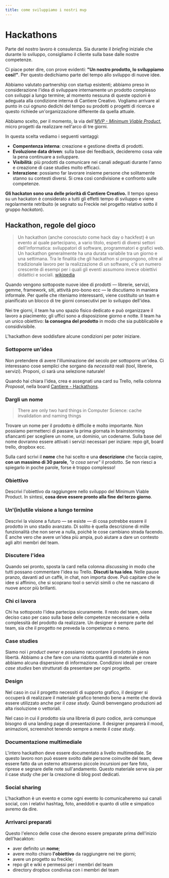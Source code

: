 ```yaml
---
title: come sviluppiamo i nostri mvp
---
```

# Hackathons

Parte del nostro lavoro è consulenza. Sia durante il _briefing_ iniziale che durante lo sviluppo, consigliamo il cliente sulla base dalle nostre competenze.

Ci piace poter dire, con prove evidenti: __"Un nostro prodotto, lo sviluppiamo così!"__. Per questo dedichiamo parte del tempo allo sviluppo di nuove idee.

Abbiamo valutato partnership con startup esistenti; abbiamo preso in considerazione l'idea di sviluppare internamente un prodotto complesso con sviluppi a lungo termine; al momento nessuna di queste opzioni è adeguata alla condizione interna di Cantiere Creativo. Vogliamo arrivare al punto in cui ognuno dedichi del tempo su prodotti o progetti di ricerca e questo richiede un'organizzazione differente da quella attuale.

Abbiamo scelto, per il momento, la via dell'_[MVP - Minimum Viable Product](http://www.thisispaper.co.uk/2013/10/10/mvps-an-introduction/#more-1819/)_, micro progetti da realizzare nell'arco di tre giorni.

In questa scelta vediamo i seguenti vantaggi:

* **Compentenza interna**: creazione e gestione diretta di prodotti.
* **Evoluzione data driven**: sulla base dei feedback, decideremo cosa vale la pena continuare a sviluppare.
* **Visibilità**: più prodotti da comunicare nei canali adeguati durante l'anno e creazione di case studies molto efficaci.
* **Interazione**: possiamo far lavorare insieme persone che solitamente stanno su contesti diversi. Si crea così condivisione e confronto sulle competenze.

**Gli hackaton sono una delle priorità di Cantiere Creativo.** Il tempo speso su un hackaton è considerato a tutti gli effetti tempo di sviluppo e viene regolarmente retribuito (e segnato su Freckle nel progetto relativo sotto il gruppo _hackaton_).

## Hackathon, regole del gioco

>Un hackathon (anche conosciuto come hack day o hackfest) è un evento al quale partecipano, a vario titolo, esperti di diversi settori dell'informatica: sviluppatori di software, programmatori e grafici web. Un hackathon generalmente ha una durata variabile tra un giorno e una settimana.
Tra le finalità che gli hackathon si propongono, oltre al tradizionale lavoro per la realizzazione di un software, c'è un numero crescente di esempi per i quali gli eventi assumono invece obiettivi didattici e sociali. [wikipedia](http://it.wikipedia.org/wiki/Hackathon)

Quando vengono sottoposte nuove idee di prodotti — librerie, servizi, gemme, framework, siti, attività pro-bono ecc — le discutiamo in maniera informale. Per quelle che riteniamo interessanti, viene costituito un team e pianificato un blocco di tre giorni consecutivi per lo sviluppo dell'idea.

Nei tre giorni, il team ha uno spazio fisico dedicato e può organizzare il lavoro a piacimento; gli uffici sono a disposizione giorno e notte. Il team ha un unico obiettivo: **la consegna del prodotto** in modo che sia pubblicabile e considivisibile.

L'hackathon deve soddisfare alcune condizioni per poter iniziare.

### Sottoporre un'idea
Non pretendere di avere l'illuminazione del secolo per sottoporre un'idea. Ci interessano cose semplici che sorgano da _necessità_ reali (tool, librerie, servizi). Proponi, ci sarà una selezione naturale!

Quando hai chiara l'idea, crea e assegnati una card su Trello, nella colonna _Proposal_, nella board [Cantiere - Hackathons](https://trello.com/b/3hhx8oMk/cantiere-hackatons).

### Dargli un nome
>There are only two hard things in Computer Science: cache invalidation and naming things

Trovare un nome per il prodotto è difficile e molto importante. Non possiamo permetterci di passare la prima giornata in brainstorming sfiancanti per scegliere un nome, un dominio, un codename. Sulla base del nome dovranno essere attivati i servizi necessari per inziare: repo git, board trello, dropbox ecc.

Sulla card scrivi il **nome** che hai scelto e una **descrizione** che faccia capire, **con un massimo di 30 parole**, _"a cosa serve"_ il prodotto. Se non riesci a spiegarlo in poche parole, forse è troppo complesso!

### Obiettivo

Descrivi l'obiettivo da raggiungere nello sviluppo del Minimum Viable Product. In sintesi, **cosa deve essere pronto alla fine del terzo giorno**.

### Un'(in)utile visione a lungo termine
Descrivi la visione a futuro — se esiste — di cosa potrebbe essere il prodotto in uno stadio avanzato. Di solito è quella descrizione di mille funzionalità che non serve a nulla, poichè le cose cambiano strada facendo. È anche vero che avere un'idea più ampia, può aiutare a dare un contesto agli altri membri del team.

### Discutere l'idea
Quando sei pronto, sposta la card nella colonna _discussing_ in modo che tutti possano commentare l'idea su Trello.
**Discuti la tua idea**. Nelle pause pranzo, davanti ad un caffè, in chat, non importa dove. Può capitare che le idee si affinino, che si scoprano tool o servizi simili o che ne nascano di nuove ancor più brillanti.

### Chi ci lavora
Chi ha sottoposto l'idea partecipa sicuramente. Il resto del team, viene deciso caso per caso sulla base delle competenze necessarie e della complessità del prodotto da realizzare.
Un designer è sempre parte del team, sia che il progetto ne preveda la competenza o meno.

### Case studies
Siamo noi i _product owner_ e possiamo raccontare il prodotto in piena libertà. Abbiamo a che fare con una ridotta quantità di materiale e non abbiamo alcuna dispersione di informazione.
Condizioni ideali per creare _case studies_ ben strutturati da presentare per ogni progetto.

### Design
Nel caso in cui il progetto necessiti di supporto grafico, il designer si occuperà di realizzare il materiale grafico tenendo bene a mente che dovrà essere utilizzato anche per il _case study_. Quindi benvengano produzioni ad alta risoluzione o vettoriali.

Nel caso in cui il prodotto sia una libreria di puro codice, avrà comunque bisogno di una landing page di presentazione. Il designer preparerà il mood, animazioni, screenshot tenendo sempre a mente il _case study_.

### Documentazione multimediale
L'intero hackathon deve essere documentato a livello multimediale. Se questo lavoro non può essere svolto dalle persone coinvolte del team, deve essere fatto da un esterno attraverso piccole incursioni per fare foto, riprese e segnare delle note sull'andamento. Questo materiale serve sia per il case study che per la creazione di blog post dedicati.

### Social sharing
L'hackathon è un evento e come ogni evento lo comunicaheremo sui canali social, con i relativi hashtag, foto, aneddoti e quanto di utile e simpatico avremo da dire.

### Arrivarci preparati
Questo l'elenco delle cose che devono essere preparate prima dell'inizio dell'hacakton:

* aver definito un **nome**;
* avere molto chiaro **l'obiettivo** da raggiungere nei tre giorni;
* avere un progetto su freckle;
* repo git e wiki e permessi per i membri del team
* directory dropbox condivisa con i membri del team


